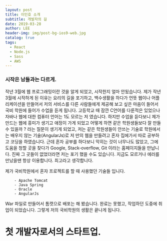 ```yaml
---
layout: post
title: 이인호 소개
subtitle: 개발자의 길
date: 2019-03-28
author: LEE
header-img: img/post-bg-ios9-web.jpg
catalog: true
tags:
  - React
  - Node.js
  - Sass
  - AWS
---
```


### 시작은 남들과는 다르게.

작년 3월에 웹 프로그래밍이란 것을 알게 되었고, 시작한지 얼마 안됬습니다.
제가 작년 3월에 시작하게 된 이유는 요리의 길을 포기하고, 백수생활을 하다가
언뜻 웹이나 어플리케이션을 만들어서 저의 서비스를 다른 사람들에게 제공해 보고 싶은
마음이 들어서 국비 학원에 들어가 수업을 듣게 됩니다. 고등학교 때 잠깐 C언어를 다룬적은 있었으나 자바나 웹에 대한 컴퓨터 언어는 1도 모르는 저 였습니다.
하지만 수업을 듣다보니 제가 만드는 웹에 흥미가 생기고 애정이 가게 되었고
어떻게 하면 같은 학원생들보다 잘 만들 수 있을까 ? 라는 질문이 생기게 되었고,
저는 같은 학원생들이 안쓰는 기술로 학원에서는 배우지 않는 기술(AngularJs)로
저 만의 웹을 만들려고 혼자 집에가서 따로 공부하고 코딩을 하였습니다. 근데 혼자 공부를 하다보니 막히는 것이 너무나도 많았고, 그에 도움을 청할 곳을 찾다가 Google, Stack-overflow, Git 이라는 홈페이지들을 만납니다. 진짜 그 곳들이 없었더라면 저는 포기 했을 수도 있습니다. 지금도 모르거나 에러를 만났을땐 항상 이용합니다. 최고라고 생각합니다.

제가 국비학원에서 혼자 프로젝트를 할 때 사용했던 기술들 입니다.

```
    - Apache Tomcat
    - Java Spring
    - Oracle
    - AngularJs
```

War 파일로 만들어서 톰캣으로 배포는 해 봤습니다.
완료는 못했고, 작업하던 도중에 취업이 되었습니다.
그렇게 저의 국비학원의 생활은 끝나게 됩니다.

# 첫 개발자로서의 스타트업.
